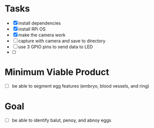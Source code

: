 # Tasks
- [x] install dependencies
- [x] install RPi OS
- [x] make the camera work
- [ ] capture with camera and save to directory
- [ ] use 3 GPIO pins to send data to LED
- [ ] 

# Minimum Viable Product
- [ ] be able to segment egg features (embryo, blood vessels, and ring)

# Goal
- [ ] be able to identify balut, penoy, and abnoy eggs
